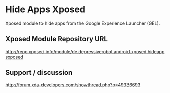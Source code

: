 # Hide Apps Xposed

Xposed module to hide apps from the Google Experience Launcher (GEL).

## Xposed Module Repository URL

http://repo.xposed.info/module/de.depressiverobot.android.xposed.hideappsxposed

## Support / discussion

http://forum.xda-developers.com/showthread.php?p=49336693